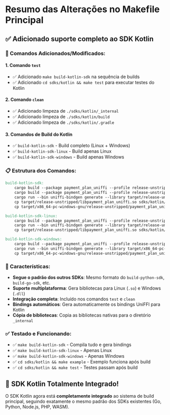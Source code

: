 # Resumo das Alterações no Makefile Principal

## ✅ Adicionado suporte completo ao SDK Kotlin

### 🔧 Comandos Adicionados/Modificados:

#### 1. **Comando `test`**

- ✅ Adicionado `make build-kotlin-sdk` na sequência de builds
- ✅ Adicionado `cd sdks/kotlin && make test` para executar testes do Kotlin

#### 2. **Comando `clean`**

- ✅ Adicionado limpeza de `./sdks/kotlin/_internal`
- ✅ Adicionado limpeza de `./sdks/kotlin/build`
- ✅ Adicionado limpeza de `./sdks/kotlin/.gradle`

#### 3. **Comandos de Build do Kotlin**

- ✅ `build-kotlin-sdk` - Build completo (Linux + Windows)
- ✅ `build-kotlin-sdk-linux` - Build apenas Linux
- ✅ `build-kotlin-sdk-windows` - Build apenas Windows

### 📋 Estrutura dos Comandos:

```makefile
build-kotlin-sdk:
    cargo build --package payment_plan_uniffi --profile release-unstripped
    cargo build --package payment_plan_uniffi --profile release-unstripped --target x86_64-pc-windows-gnu
    cargo run --bin uniffi-bindgen generate --library target/release-unstripped/libpayment_plan_uniffi.so --language kotlin --out-dir sdks/kotlin/_internal
    cp target/release-unstripped/libpayment_plan_uniffi.so sdks/kotlin/_internal/libpayment_plan_uniffi.so
    cp target/x86_64-pc-windows-gnu/release-unstripped/payment_plan_uniffi.dll sdks/kotlin/_internal/payment_plan_uniffi.dll

build-kotlin-sdk-linux:
    cargo build --package payment_plan_uniffi --profile release-unstripped
    cargo run --bin uniffi-bindgen generate --library target/release-unstripped/libpayment_plan_uniffi.so --language kotlin --out-dir sdks/kotlin/_internal
    cp target/release-unstripped/libpayment_plan_uniffi.so sdks/kotlin/_internal/libpayment_plan_uniffi.so

build-kotlin-sdk-windows:
    cargo build --package payment_plan_uniffi --profile release-unstripped --target x86_64-pc-windows-gnu
    cargo run --bin uniffi-bindgen generate --library target/x86_64-pc-windows-gnu/release-unstripped/payment_plan_uniffi.dll --language kotlin --out-dir sdks/kotlin/_internal
    cp target/x86_64-pc-windows-gnu/release-unstripped/payment_plan_uniffi.dll sdks/kotlin/_internal/payment_plan_uniffi.dll
```

### 🎯 Características:

- **Segue o padrão dos outros SDKs**: Mesmo formato do `build-python-sdk`, `build-go-sdk`, etc.
- **Suporte multiplataforma**: Gera bibliotecas para Linux (`.so`) e Windows (`.dll`)
- **Integração completa**: Incluído nos comandos `test` e `clean`
- **Bindings automáticos**: Gera automaticamente os bindings UniFFI para Kotlin
- **Cópia de bibliotecas**: Copia as bibliotecas nativas para o diretório `_internal`

### ✅ Testado e Funcionando:

- ✅ `make build-kotlin-sdk` - Compila tudo e gera bindings
- ✅ `make build-kotlin-sdk-linux` - Apenas Linux
- ✅ `make build-kotlin-sdk-windows` - Apenas Windows
- ✅ `cd sdks/kotlin && make example` - Exemplo funciona após build
- ✅ `cd sdks/kotlin && make test` - Testes passam após build

## 🎉 SDK Kotlin Totalmente Integrado!

O SDK Kotlin agora está **completamente integrado** ao sistema de build principal, seguindo exatamente o mesmo padrão dos SDKs existentes (Go, Python, Node.js, PHP, WASM).
